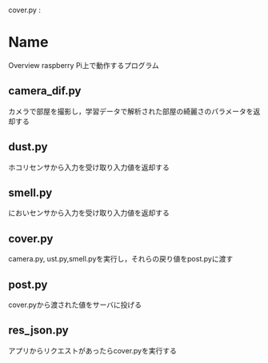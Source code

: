 cover.py : 


Name
====

Overview
raspberry Pi上で動作するプログラム

## camera_dif.py
カメラで部屋を撮影し，学習データで解析された部屋の綺麗さのパラメータを返却する
## dust.py
ホコリセンサから入力を受け取り入力値を返却する
## smell.py
においセンサから入力を受け取り入力値を返却する
## cover.py
camera.py, ust.py,smell.pyを実行し，それらの戻り値をpost.pyに渡す
## post.py
cover.pyから渡された値をサーバに投げる
## res_json.py
アプリからリクエストがあったらcover.pyを実行する
